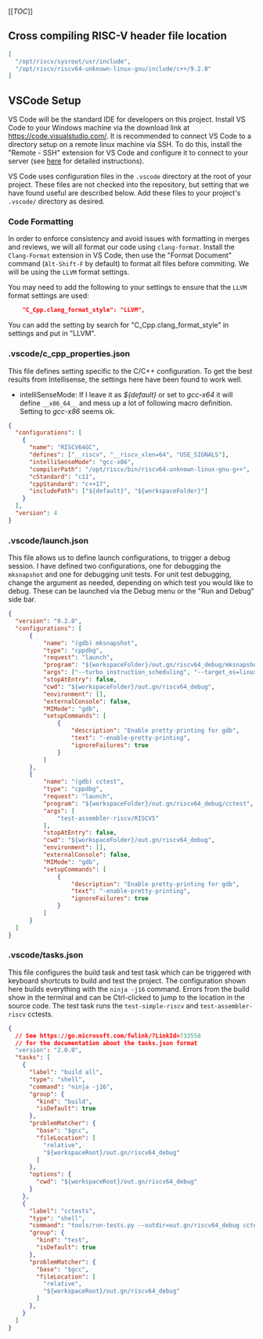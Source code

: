 [[_TOC_]]

## Cross compiling RISC-V header file location

```json
[ 
  "/opt/riscv/sysroot/usr/include",
  "/opt/riscv/riscv64-unknown-linux-gnu/include/c++/9.2.0"
]
```

## VSCode Setup

VS Code will be the standard IDE for developers on this project. Install VS Code to your Windows machine via the download link at https://code.visualstudio.com/. It is recommended to connect VS Code to a directory setup on a remote linux machine via SSH. To do this, install the "Remote - SSH" extension for VS Code and configure it to connect to your server (see [here](https://code.visualstudio.com/docs/remote/ssh) for detailed instructions).

VS Code uses configuration files in the `.vscode` directory at the root of your project. These files are not checked into the repository, but setting that we have found useful are described below. Add these files to your project's `.vscode/` directory as desired.

### Code Formatting

In order to enforce consistency and avoid issues with formatting in merges and reviews, we will all format our code using `clang-format`. Install the `Clang-Format` extension in VS Code, then use the "Format Document" command (`Alt-Shift-F` by default) to format all files before commiting. We will be using the `LLVM` format settings.

You may need to add the following to your settings to ensure that the `LLVM` format settings are used:

```json
    "C_Cpp.clang_format_style": "LLVM",
```
You can add the setting by search for "C_Cpp.clang_format_style" in settings and put in "LLVM".

### .vscode/c_cpp_properties.json

This file defines setting specific to the C/C++ configuration. To get the best results from Intellisense, the settings here have been found to work well.

- intelliSenseMode: If I leave it as _${default}_ or set to _gcc-x64_ it will define `__x86_64__` and mess up a lot of following macro definition. Setting to _gcc-x86_ seems ok.

```json
{
  "configurations": [
    {
      "name": "RISCV64GC",
      "defines": ["__riscv", "__riscv_xlen=64", "USE_SIGNALS"],
      "intelliSenseMode": "gcc-x86",
      "compilerPath": "/opt/riscv/bin/riscv64-unknown-linux-gnu-g++",
      "cStandard": "c11",
      "cppStandard": "c++17",
      "includePath": ["${default}", "${workspaceFolder}"]
    }
  ],
  "version": 4
}
```

### .vscode/launch.json

This file allows us to define launch configurations, to trigger a debug session. I have defined two configurations, one for debugging the `mksnapshot` and one for debugging unit tests. For unit test debugging, change the argument as needed, depending on which test you would like to debug. These can be launched via the Debug menu or the "Run and Debug" side bar.

```json
{
  "version": "0.2.0",
  "configurations": [
      {
          "name": "(gdb) mksnapshot",
          "type": "cppdbg",
          "request": "launch",
          "program": "${workspaceFolder}/out.gn/riscv64_debug/mksnapshot",
          "args": ["--turbo_instruction_scheduling", "--target_os=linux", "--target_arch=x64", "--embedded_src", "gen/embedded.S", "--target_is_simulator", "--embedded_variant", "Default", "--random-seed", "314159265", "--startup_blob", "snapshot_blob.bin", "--native-code-counters", "--verify-heap"],
          "stopAtEntry": false,
          "cwd": "${workspaceFolder}/out.gn/riscv64_debug",
          "environment": [],
          "externalConsole": false,
          "MIMode": "gdb",
          "setupCommands": [
              {
                  "description": "Enable pretty-printing for gdb",
                  "text": "-enable-pretty-printing",
                  "ignoreFailures": true
              }
          ]
      },
      {
          "name": "(gdb) cctest",
          "type": "cppdbg",
          "request": "launch",
          "program": "${workspaceFolder}/out.gn/riscv64_debug/cctest",
          "args": [
              "test-assembler-riscv/RISCV5"
          ],
          "stopAtEntry": false,
          "cwd": "${workspaceFolder}/out.gn/riscv64_debug",
          "environment": [],
          "externalConsole": false,
          "MIMode": "gdb",
          "setupCommands": [
              {
                  "description": "Enable pretty-printing for gdb",
                  "text": "-enable-pretty-printing",
                  "ignoreFailures": true
              }
          ]
      }
  ]
}
```

### .vscode/tasks.json

This file configures the build task and test task which can be triggered with keyboard shortcuts to build and test the project. The configuration shown here builds everything with the `ninja -j16` command. Errors from the build show in the terminal and can be Ctrl-clicked to jump to the location in the source code. The test task runs the `test-simple-riscv` and `test-assembler-riscv` cctests.

```json
{
  // See https://go.microsoft.com/fwlink/?LinkId=733558
  // for the documentation about the tasks.json format
  "version": "2.0.0",
  "tasks": [
    {
      "label": "build all",
      "type": "shell",
      "command": "ninja -j16",
      "group": {
        "kind": "build",
        "isDefault": true
      },
      "problemMatcher": {
        "base": "$gcc",
        "fileLocation": [
          "relative",
          "${workspaceRoot}/out.gn/riscv64_debug"
        ]
      },
      "options": {
        "cwd": "${workspaceRoot}/out.gn/riscv64_debug"
      }
    },
    {
      "label": "cctests",
      "type": "shell",
      "command": "tools/run-tests.py --outdir=out.gn/riscv64_debug cctest/test-simple-riscv/* cctest/test-assembler-riscv/*",
      "group": {
        "kind": "test",
        "isDefault": true
      },
      "problemMatcher": {
        "base": "$gcc",
        "fileLocation": [
          "relative",
          "${workspaceRoot}/out.gn/riscv64_debug"
        ]
      },
    }
  ]
}
```
